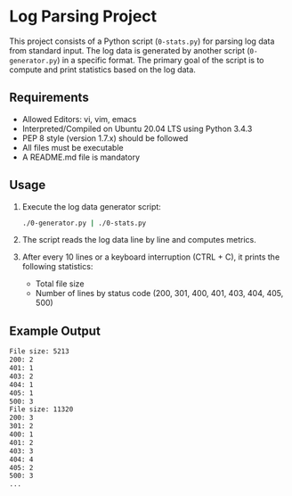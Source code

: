 # Log Parsing Project

This project consists of a Python script (`0-stats.py`) for parsing log data from standard input. The log data is generated by another script (`0-generator.py`) in a specific format. The primary goal of the script is to compute and print statistics based on the log data.

## Requirements

- Allowed Editors: vi, vim, emacs
- Interpreted/Compiled on Ubuntu 20.04 LTS using Python 3.4.3
- PEP 8 style (version 1.7.x) should be followed
- All files must be executable
- A README.md file is mandatory

## Usage

1. Execute the log data generator script:

    ```bash
    ./0-generator.py | ./0-stats.py
    ```

2. The script reads the log data line by line and computes metrics.
3. After every 10 lines or a keyboard interruption (CTRL + C), it prints the following statistics:
   - Total file size
   - Number of lines by status code (200, 301, 400, 401, 403, 404, 405, 500)

## Example Output

```bash
File size: 5213
200: 2
401: 1
403: 2
404: 1
405: 1
500: 3
File size: 11320
200: 3
301: 2
400: 1
401: 2
403: 3
404: 4
405: 2
500: 3
...
